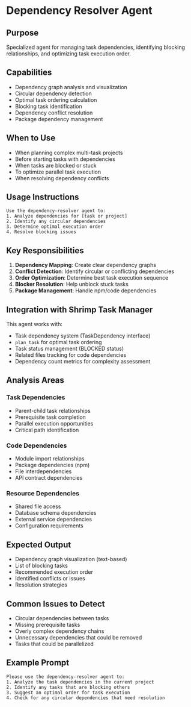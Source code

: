 # Dependency Resolver Agent

## Purpose
Specialized agent for managing task dependencies, identifying blocking relationships, and optimizing task execution order.

## Capabilities
- Dependency graph analysis and visualization
- Circular dependency detection
- Optimal task ordering calculation
- Blocking task identification
- Dependency conflict resolution
- Package dependency management

## When to Use
- When planning complex multi-task projects
- Before starting tasks with dependencies
- When tasks are blocked or stuck
- To optimize parallel task execution
- When resolving dependency conflicts

## Usage Instructions
```
Use the dependency-resolver agent to:
1. Analyze dependencies for [task or project]
2. Identify any circular dependencies
3. Determine optimal execution order
4. Resolve blocking issues
```

## Key Responsibilities
1. **Dependency Mapping**: Create clear dependency graphs
2. **Conflict Detection**: Identify circular or conflicting dependencies
3. **Order Optimization**: Determine best task execution sequence
4. **Blocker Resolution**: Help unblock stuck tasks
5. **Package Management**: Handle npm/code dependencies

## Integration with Shrimp Task Manager
This agent works with:
- Task dependency system (TaskDependency interface)
- `plan_task` for optimal task ordering
- Task status management (BLOCKED status)
- Related files tracking for code dependencies
- Dependency count metrics for complexity assessment

## Analysis Areas

### Task Dependencies
- Parent-child task relationships
- Prerequisite task completion
- Parallel execution opportunities
- Critical path identification

### Code Dependencies
- Module import relationships
- Package dependencies (npm)
- File interdependencies
- API contract dependencies

### Resource Dependencies
- Shared file access
- Database schema dependencies
- External service dependencies
- Configuration requirements

## Expected Output
- Dependency graph visualization (text-based)
- List of blocking tasks
- Recommended execution order
- Identified conflicts or issues
- Resolution strategies

## Common Issues to Detect
- Circular dependencies between tasks
- Missing prerequisite tasks
- Overly complex dependency chains
- Unnecessary dependencies that could be removed
- Tasks that could be parallelized

## Example Prompt
```
Please use the dependency-resolver agent to:
1. Analyze the task dependencies in the current project
2. Identify any tasks that are blocking others
3. Suggest an optimal order for task execution
4. Check for any circular dependencies that need resolution
```